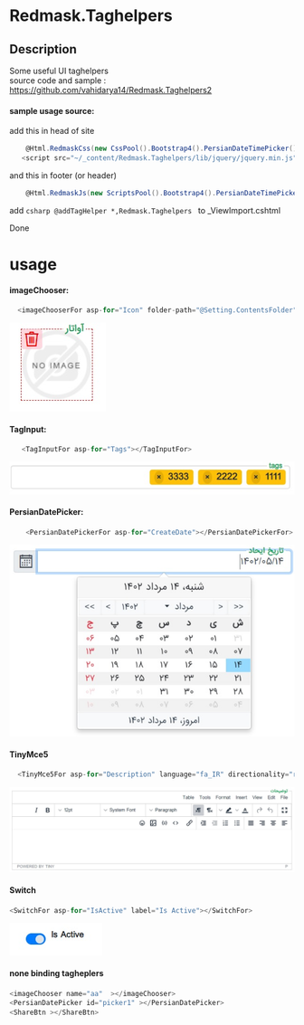 # Redmask.Taghelpers 

## Description
Some useful UI taghelpers  
source code and sample : https://github.com/vahidarya14/Redmask.Taghelpers2

#### sample usage source:

add this in head of site
```csharp
    @Html.RedmaskCss(new CssPool().Bootstrap4().PersianDateTimePicker().Kendo2020().AdminLTE().TagInput().PersianCss())
   <script src="~/_content/Redmask.Taghelpers/lib/jquery/jquery.min.js"></script>
```
and this in footer (or header)
```csharp
    @Html.RedmaskJs(new ScriptsPool().Bootstrap4().PersianDateTimePicker().Kendo2020().AdminLTE().TinyMCE5().TagInput())

```
 add ```csharp @addTagHelper *,Redmask.Taghelpers ``` to _ViewImport.cshtml

Done

# usage

#### imageChooser:
```csharp
  <imageChooserFor asp-for="Icon" folder-path="@Setting.ContentsFolder" max-kb="1500" img-css="max-height:200px;border:2px solid blue;" ></imageChooserFor>
```
![](res/imageChooserFor.jpg)

#### TagInput:
```csharp
   <TagInputFor asp-for="Tags"></TagInputFor>
```
![](res/TagInputFor.jpg)

#### PersianDatePicker:
```csharp
    <PersianDatePickerFor asp-for="CreateDate"></PersianDatePickerFor>
```
![](res/PersianDatePickerFor.jpg)

#### TinyMce5
```csharp
  <TinyMce5For asp-for="Description" language="fa_IR" directionality="rtl">some content</TinyMce5For>

```
![](res/TinyMce5For.jpg)

#### Switch
```csharp
<SwitchFor asp-for="IsActive" label="Is Active"></SwitchFor>
```
![](res/SwitchFor.jpg)

#### none binding tagheplers
```csharp
<imageChooser name="aa"  ></imageChooser>
<PersianDatePicker id="picker1" ></PersianDatePicker>
<ShareBtn ></ShareBtn>
```
